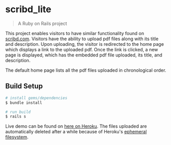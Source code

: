 # scribd_lite

> A Ruby on Rails project

This project enables visitors to have similar functionality found on [scribd.com](https://www.scribd.com/). Visitors have the ability to upload pdf files along with its title and description. Upon uploading, the visitor is redirected to the home page which displays a link to the uploaded pdf. Once the link is clicked, a new page is displayed, which has the embedded pdf file uploaded, its title, and description.

The default home page lists all the pdf files uploaded in chronological order.

## Build Setup

``` bash
# install gems/dependencies
$ bundle install

# run build
$ rails s
```
Live demo can be found on [here on Heroku](https://warm-sea-87760.herokuapp.com/). The files uploaded are automatically deleted after a while because of Heroku's [ephemeral filesystem](https://help.heroku.com/K1PPS2WM/why-are-my-file-uploads-missing-deleted).<br><br>
